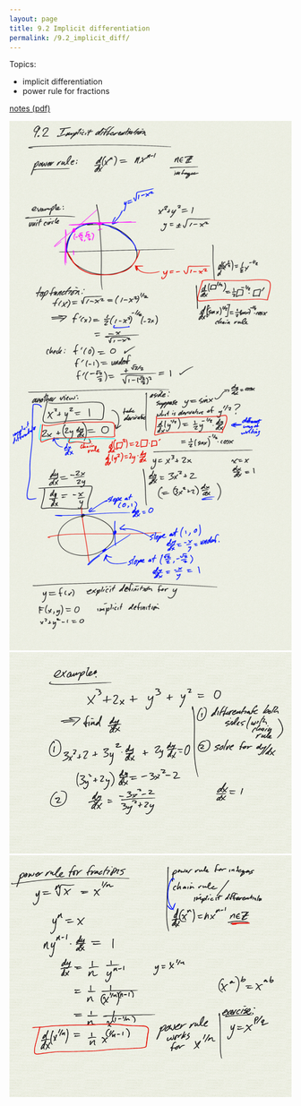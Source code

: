 ```yaml
---
layout: page
title: 9.2 Implicit differentiation
permalink: /9.2_implicit_diff/
---
```


Topics: 

- implicit differentiation
- power rule for fractions

[notes (pdf)](PCHA_9.2_ImplicitDiff.pdf)

![](0.png)
![](1.png)
![](2.png)



